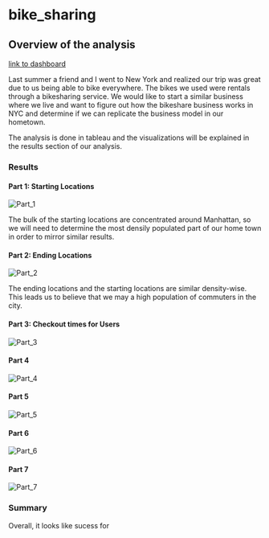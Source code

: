 # bike_sharing

## Overview of the analysis

[link to dashboard](https://public.tableau.com/profile/jeff.pritchard#!/vizhome/BikesharingDashboard/Story1)

Last summer a friend and I went to New York and realized our trip was great due to us being able to bike everywhere. The bikes we used were rentals through a bikesharing service. We would like to start a similar business where we live and want to figure out how the bikeshare business works in NYC and determine if we can replicate the business model in our hometown.

The analysis is done in tableau and the visualizations will be explained in the results section of our analysis.

### Results

#### Part 1: Starting Locations

![Part_1](https://github.com/pritchardjeff/bike_sharing/blob/main/Part_1.png)

The bulk of the starting locations are concentrated around Manhattan, so we will need to determine the most densily populated part of our home town in order to mirror similar results.

#### Part 2: Ending Locations

![Part_2](https://github.com/pritchardjeff/bike_sharing/blob/main/Part_2.png)

The ending locations and the starting locations are similar density-wise. This leads us to believe that we may a high population of commuters in the city.

#### Part 3: Checkout times for Users

![Part_3](https://github.com/pritchardjeff/bike_sharing/blob/main/Part_3.png)

#### Part 4

![Part_4](https://github.com/pritchardjeff/bike_sharing/blob/main/Part_4.png)

#### Part 5

![Part_5](https://github.com/pritchardjeff/bike_sharing/blob/main/Part_5.png)

#### Part 6

![Part_6](https://github.com/pritchardjeff/bike_sharing/blob/main/Part_6.png)

#### Part 7

![Part_7](https://github.com/pritchardjeff/bike_sharing/blob/main/Part_7.png)

### Summary

Overall, it looks like sucess for